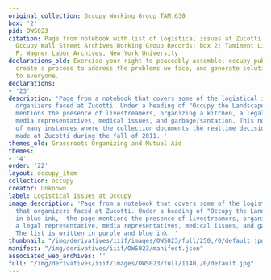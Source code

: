 ```yaml
---
original_collection: Occupy Working Group TAM.630
box: '2'
pid: OWS023
citation: Page from notebook with list of logistical issues at Zucotti, 2011; TAM.630
  Occupy Wall Street Archives Working Group Records; box 2; Tamiment Library/Robert
  F. Wagner Labor Archives, New York University
declarations_old: Exercise your right to peaceably assemble; occupy public space;
  create a process to address the problems we face, and generate solutions accessible
  to everyone.
declarations:
- '23'
description: 'Page from a notebook that covers some of the logistical issues that
  organizers faced at Zucotti. Under a heading of "Occupy the Landscape," the page
  mentions the presence of livestreamers, organizing a kitchen, a legal representative,
  media representatives, medical issues, and garbage/santation. This notebook is one
  of many instances where the collection documents the realtime decision that activists
  made at Zucotti during the fall of 2011. '
themes_old: Grassroots Organizing and Mutual Aid
themes:
- '4'
order: '22'
layout: occupy_item
collection: occupy
creator: Unknown
label: Logistical Issues at Occupy
image_description: 'Page from a notebook that covers some of the logistical issues
  that organizers faced at Zucotti. Under a heading of "Occupy the Landscape" written
  in blue ink,  the page mentions the presence of livestreamers, organizing a kitchen,
  a legal representative, media representatives, medical issues, and garbage/santation.
  The list is written in purple and blue ink. '
thumbnail: "/img/derivatives/iiif/images/OWS023/full/250,/0/default.jpg"
manifest: "/img/derivatives/iiif/OWS023/manifest.json"
associated_web_archives: ''
full: "/img/derivatives/iiif/images/OWS023/full/1140,/0/default.jpg"
---
```

